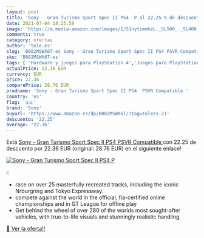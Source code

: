 ```yaml
---
layout: post
title: 'Sony - Gran Turismo Sport Spec II PS4  P al 22.25 % de descuento'
date: 2021-07-04 18:25:59
image: 'https://m.media-amazon.com/images/I/51nytimmhzL._SL500_._SL400_.jpg'
comments: true
category: ofertas
author: 'tole.es'
slug: 'B082MSWX6T-es Sony - Gran Turismo Sport Spec II PS4 PSVR Compatible'
sku: 'B082MSWX6T-es'
tags: [ 'Hardware y juegos para PlayStation 4','Juegos para PlayStation 4','Videojuegos','ps4','sony', ]
actualPrice: 22.36 EUR
currency: EUR
price: 22.36
comparePrice: 28.76 EUR
prodname: 'Sony - Gran Turismo Sport Spec II PS4  PSVR Compatible '
country: 'es'
flag: '🇪🇸'
brand: 'Sony'
buyurl: 'https://www.amazon.es/dp/B082MSWX6T/?tag=tolees-21'
descuento: '22.25'
average: '22.36'
---
```


Está [Sony - Gran Turismo Sport Spec II PS4  PSVR Compatible ](https://www.amazon.es/dp/B082MSWX6T/?tag=tolees-21) con 22.25 de descuento por 22.36 EUR (original: 28.76 EUR) en el siguiente enlace!

[![Sony - Gran Turismo Sport Spec II PS4  P](https://m.media-amazon.com/images/I/51nytimmhzL._SL500_._SL400_.jpg)](https://www.amazon.es/dp/B082MSWX6T/?tag=tolees-21)

ℹ️:

- race on over 25 masterfully recreated tracks, including the iconic Nrburgring and Tokyo Expressway.
- compete against the world in the official, fia-certified online championships and in GT League for offline play
- Get behind the wheel of over 280 of the worlds most sought-after vehicles, with true-to-life visuals and stunningly realistic handling.

[🛒 Ver la oferta!!](https://www.amazon.es/dp/B082MSWX6T/?tag=tolees-21)

